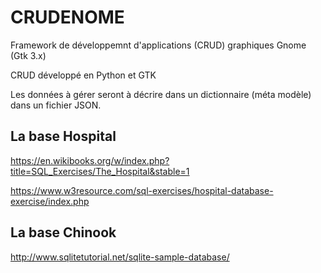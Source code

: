 # CRUDENOME

Framework de développemnt d'applications (CRUD) graphiques Gnome (Gtk 3.x)

CRUD développé en Python et GTK

Les données à gérer seront à décrire dans un dictionnaire (méta modèle)
dans un fichier JSON.

## La base Hospital
https://en.wikibooks.org/w/index.php?title=SQL_Exercises/The_Hospital&stable=1

https://www.w3resource.com/sql-exercises/hospital-database-exercise/index.php

## La base Chinook
http://www.sqlitetutorial.net/sqlite-sample-database/
